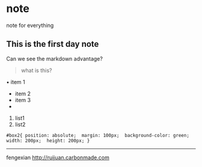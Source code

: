# note
note for everything
## This is the first day note ##
Can we see the markdown advantage?
> what is this?

• item 1
* item 2
* item 3
* 
1. list1
2. list2

`#box2{
    position: absolute; 
    margin: 100px; 
    background-color: green; 
    width: 200px; 
    height: 200px;
}`

---

fengexian
<http://ruijuan.carbonmade.com>
